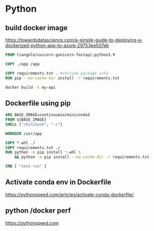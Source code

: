 # Python

## build docker image
https://towardsdatascience.com/a-simple-guide-to-deploying-a-dockerized-python-app-to-azure-29753ee507eb
```dockerfile
FROM tiangolo/uvicorn-gunicorn-fastapi:python3.9

COPY ./app /app

COPY requirements.txt . #include package info
RUN pip --no-cache-dir install -r requirements.txt
```
```sh
docker build -t my-api
```

## Dockerfile using pip
```dockerfile
ARG BASE_IMAGE=continuumio/miniconda3
FROM ${BASE_IMAGE}
SHELL ["/bin/bash", "-c"]

WORKDIR /usr/app

COPY *.whl ./
COPY requirements.txt ./
RUN python -m pip install *.whl \
    && python -m pip install --no-cache-dir -r requirements.txt

CMD [ "test-run" ]
```

## Activate conda env in Dockerfile
https://pythonspeed.com/articles/activate-conda-dockerfile/

## python /docker perf
https://pythonspeed.com
